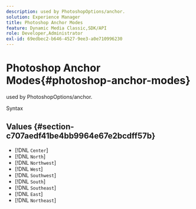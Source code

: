 ```yaml
---
description: used by PhotoshopOptions/anchor.
solution: Experience Manager
title: Photoshop Anchor Modes
feature: Dynamic Media Classic,SDK/API
role: Developer,Administrator
exl-id: 69edbec2-b646-4527-9ee3-a0e710996230
---
```

# Photoshop Anchor Modes{#photoshop-anchor-modes}

used by PhotoshopOptions/anchor.

 Syntax 

## Values {#section-c707aedf41be4bb9964e67e2bcdff57b}

* [!DNL `Center`] 
* [!DNL `North`] 
* [!DNL `Northwest`] 
* [!DNL `West`] 
* [!DNL `Southwest`] 
* [!DNL `South`] 
* [!DNL `Southeast`] 
* [!DNL `East`] 
* [!DNL `Northeast`]
